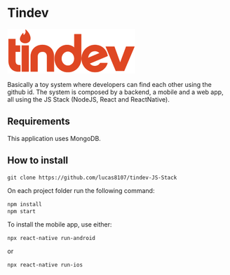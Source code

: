 # Tindev

![Tindev](https://github.com/lucas8107/tindev-JS-Stack/blob/master/tindev/src/assets/logo@3x.png?raw=true)

Basically a toy system where developers can find each other using the github id. The system is composed by a backend, a mobile and a web app, all using the JS Stack (NodeJS, React and ReactNative).

## Requirements

This application uses MongoDB.

## How to install

```
git clone https://github.com/lucas8107/tindev-JS-Stack
```

On each project folder run the following command:

```
npm install
npm start
```

To install the mobile app, use either: 

```
npx react-native run-android
```

or

```
npx react-native run-ios
```